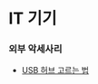 # IT 기기

### 외부 악세사리
* [USB 허브 고르는 법](https://github.com/MUNSY-eggrice/info_private/blob/main/IT_device/USB_HUB.md)
